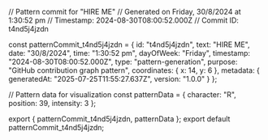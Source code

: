 // Pattern commit for "HIRE ME"
// Generated on Friday, 30/8/2024 at 1:30:52 pm
// Timestamp: 2024-08-30T08:00:52.000Z
// Commit ID: t4nd5j4jzdn

const patternCommit_t4nd5j4jzdn = {
  id: "t4nd5j4jzdn",
  text: "HIRE ME",
  date: "30/8/2024",
  time: "1:30:52 pm",
  dayOfWeek: "Friday",
  timestamp: "2024-08-30T08:00:52.000Z",
  type: "pattern-generation",
  purpose: "GitHub contribution graph pattern",
  coordinates: {
    x: 14,
    y: 6
  },
  metadata: {
    generatedAt: "2025-07-25T11:55:27.637Z",
    version: "1.0.0"
  }
};

// Pattern data for visualization
const patternData = {
  character: "R",
  position: 39,
  intensity: 3
};

export { patternCommit_t4nd5j4jzdn, patternData };
export default patternCommit_t4nd5j4jzdn;
